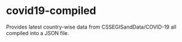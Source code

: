 # covid19-compiled
Provides latest country-wise data from CSSEGISandData/COVID-19 all compiled into a JSON file.
